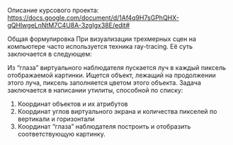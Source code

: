 Описание курсового проекта: https://docs.google.com/document/d/1Af4q9H7sGPhQHX-gQHlwgeLnNtM7C4U8A-3zgIgx38E/edit#

Общая формулировка
При визуализации трехмерных сцен на компьютере часто используется техника ray-tracing. Её суть заключается в следующем:

Из “глаза” виртуального наблюдателя пускается луч в каждый пиксель отображаемой картинки. Ищется объект, лежащий на продолжении этого луча, пиксель заполняется цветом этого объекта.
Задача заключается в написании утилиты, способной по списку:
1. Координат объектов и их атрибутов
2. Координат углов виртуального экрана и количества пикселей по вертикали и горизонтали
3. Координат “глаза” наблюдателя
построить и отобразить соответствующую картинку.
